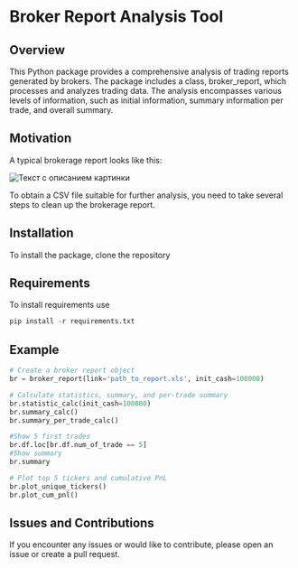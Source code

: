 # Broker Report Analysis Tool

## Overview

This Python package provides a comprehensive analysis of trading reports generated by brokers. The package includes a class, broker_report, which processes and analyzes trading data. The analysis encompasses various levels of information, such as initial information, summary information per trade, and overall summary.

## Motivation

A typical brokerage report looks like this:

![Текст с описанием картинки](report_reader\\assets\\broker_report.png)

To obtain a CSV file suitable for further analysis, you need to take several steps to clean up the brokerage report.

## Installation

To install the package, clone the repository

## Requirements

To install requirements use 

```python
pip install -r requirements.txt
```

## Example

```python
# Create a broker report object
br = broker_report(link='path_to_report.xls', init_cash=100000)

# Calculate statistics, summary, and per-trade summary
br.statistic_calc(init_cash=100000)
br.summary_calc()
br.summary_per_trade_calc()

#Show 5 first trades
br.df.loc[br.df.num_of_trade == 5]
#Show summary
br.summary

# Plot top 5 tickers and cumulative PnL
br.plot_unique_tickers()
br.plot_cum_pnl()
```

## Issues and Contributions
If you encounter any issues or would like to contribute, please open an issue or create a pull request.